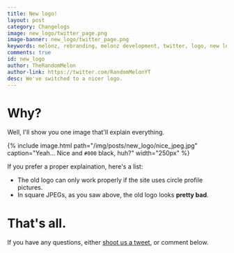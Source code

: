 ```yaml
---
title: New logo!
layout: post
category: Changelogs
image: new_logo/twitter_page.png
image-banner: new_logo/twitter_page.png
keywords: melonz, rebranding, melonz development, twitter, logo, new logo
comments: true
id: new_logo
author: TheRandomMelon
author-link: https://twitter.com/RandomMelonYT
desc: We've switched to a nicer logo.
---
```


# Why?
Well, I'll show you one image that'll explain everything.

{% include image.html path="/img/posts/new_logo/nice_jpeg.jpg" caption="Yeah... Nice and <code>#000</code> black, huh?" width="250px" %}

If you prefer a proper explaination, here's a list:

- The old logo can only work properly if the site uses circle profile pictures.
- In square JPEGs, as you saw above, the old logo looks **pretty bad**.

# That's all.
If you have any questions, either [shoot us a tweet](https://twitter.com/MelonzDev), or comment below.
